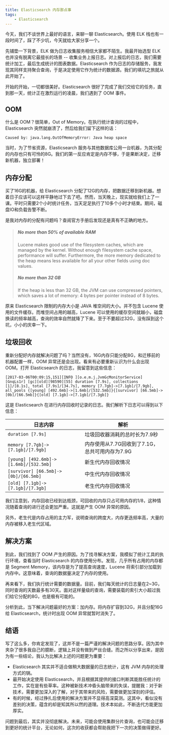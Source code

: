 ```yaml
---
title: Elasticsearch 内存那点事
tags:
    - Elasticsearch
---
```


今天，我们不谈世界上最好的语言，来聊一聊 Elasticsearch。使用 ELK 栈也有一段时间了，踩了不少坑，今天就给大家分享一个。

先铺垫一下背景，ELK 做为日志收集服务相信大家都不陌生。我最开始选型 ELK 也并没有脱离它最擅长的场景 -- 收集业务上报日志。对上报后的日志，我们需要统计加工，最后生成统计的图表数据。Elasticsearch 作为日志的存储服务，我发现其同样支持聚合查询，于是决定使用它作为统计的数据源。我们的填坑之旅就从此开始了。

开始的开始，一切都很美好。Elasticsearch 很好了完成了我们交给它的任务，直到那一天，统计正在激烈运行的凌晨，我们遇到了 OOM 事件。

## OOM

什么是 OOM？很简单，Out of Memory。在执行统计查询的过程中，Elasticsearch 突然就崩溃了，然后给我们留下这样的话：

```
Caused by: java.lang.OutOfMemoryError: Java heap space
```

当时，为了节省资源，Elasticsearch 服务与其他数据库公用一台机器，为其分配的内存也只有可怜的8G。我们的第一反应肯定是内存不够，于是果断决定，迁移新机器，独立部署！

## 内存分配

买了16G的机器，给 Elasticsearch 分配了12G的内存，把数据迁移到新机器。想着日子应该可以这样平静地过下去了吧。然而，当天晚上，现实就给我们上了一课。平时只需要2个小时统计任务，当天足足执行了10多个小时才结束。期间，磁盘IO和负载告警不断。

是我对内存的分配有问题吗？查阅官方手册后发现还是真有不正确的地方。

> ##### No more than 50% of available RAM
> Lucene makes good use of the filesystem caches, which are managed by the kernel. Without enough filesystem cache space, performance will suffer. Furthermore, the more memory dedicated to the heap means less available for all your other fields using doc values.
> ##### No more than 32 GB
> If the heap is less than 32 GB, the JVM can use compressed pointers, which saves a lot of memory: 4 bytes per pointer instead of 8 bytes.

原来 Elasticsearch 限制的内存大小是 JAVA 堆空间的大小。并不包含 Lucene 使用的文件缓存。而堆空间占用的越高，Lucene 可以使用的缓存空间就越小，磁盘换读的频率越高，查询的效率自然就降了下来。至于不要超过32G，没有踩到这个坑，小小的庆幸一下。

## 垃圾回收

重新分配好内存就解决问题了吗？当然没有，16G内存只能分配8G，和迁移前的机器配置一样，OOM 异常还是会出现。看来有必要重新认识为什么会出现 OOM。打开 Elasticsearch 的日志，我留意到这些信息：

```
[2017-03-06T00:09:15,151][INFO ][o.e.m.j.JvmGcMonitorService] [GnqLs1r] [gc][old][98590][55] duration [7.9s], collections [1]/[8.1s], total [7.9s]/[34.7s], memory [7.7gb]->[7.1gb]/[7.9gb], all_pools {[young] [492.6mb]->[1.6mb]/[532.5mb]}{[survivor] [66.5mb]->[0b]/[66.5mb]}{[old] [7.1gb]->[7.1gb]/[7.3gb]}
```

这是 Elasticsearch 在进行内存回收时记录的日志。我们解析下日志可以得到以下信息：

日志内容  | 解析
------------- | -------------
`duration [7.9s]`  | 垃圾回收器消耗的总时长为7.9秒
`memory [7.7gb]->[7.1gb]/[7.9gb]`  | 内存使用从7.7G回收到了7.1G，总共可用内存为7.9G
`[young] [492.6mb]->[1.6mb]/[532.5mb]` | 新生代内存回收情况
`[survivor] [66.5mb]->[0b]/[66.5mb]` | 中生代内存回收情况
`[old] [7.1gb]->[7.1gb]/[7.3gb]` | 老生代内存回收情况

我们注意到，内存回收已经到达瓶颈，可回收的内存只占可用内存的1/8，这种情况随着查询的进行还会更加严重。这就是产生 OOM 异常的原因。

另外，老生代是内存占用的主力军，说明查询的跨度大，内存更迭频率高，大量的内存被移入老生代区域。

## 解决方案

到此，我们找到了 OOM 产生的原因。为了找寻解决方案，我模拟了统计工具的执行环境，查看当时 Elasticsearch 的内存使用分布。发现，几乎所有占用的内存都是 Segment Memory，该内存是为了提高查询速度，Lucene 将索引部分加载到内存中。这意味着，查询的数据量决定了内存的使用。

再来看下，我们执行统计需要的数据量。目前，我们每天统计的日志量在2~3G，同时查询的天数最多有30天。面对这样量级的查询，需要装载的索引大小超过我们给它分配的8G，也是极有可能的。

分析到此，当下解决问题最好的方案：加内存。将内存扩容到32G，并且分配16G给 Elasticsearch，统计时出现 OOM 异常就暂时消失了。

## 结语

写了这么多，你肯定发现了，这并不是一篇严谨的解决问题的思路分享。因为其中夹杂了很多我自己的臆断，逻辑上并没有做到严丝合缝。而之所以分享出来，是因为有一些结论，我认为比解决上述的问题更为重要：

- Elasticsearch 其实并不适合做稍大数据量的日志统计，这有 JVM 内存的处理方式的锅。
- 最开始决定使用 Elasticsearch，并且根据其提供的接口判断其能胜任统计的工作，实在是有些草率。这种被新技术冲昏头脑带来的失误，提醒我：对于新技术，需要更加深入的了解，对于其带来的风险，需要做更加深刻的评估。
- 有的时候，经过挣扎后使用的解决方案并不显得高深莫测。这其中，看似没有差别的决策，蕴含的却是知其所以然的道理。技术本如此，不断迭代方能更加厚实。

问题到最后，其实并没彻底解决。未来，可能会使用集群分片查询，也可能会迁移到更好的统计平台，无论如何，这次的收获都会帮助我把下一次的决策做得更好。


